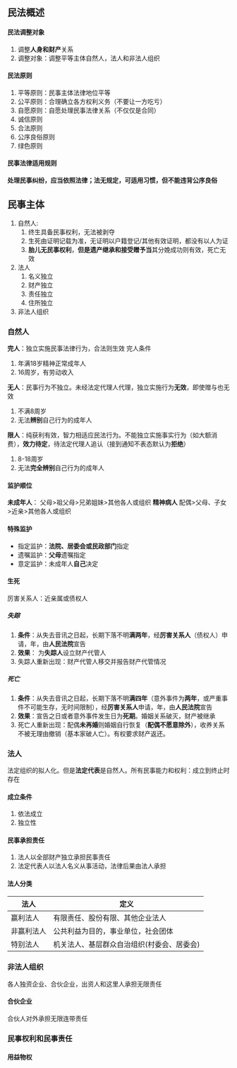 ## 民法概述

#### 民法调整对象

1) 调整**人身和财产**关系
2) 调整对象：调整平等主体自然人，法人和非法人组织

#### 民法原则

1) 平等原则：民事主体法律地位平等
2) 公平原则：合理确立各方权利义务（不要让一方吃亏）
3) 自愿原则：自愿处理民事法律关系（不仅仅是合同）
4) 诚信原则
5) 合法原则
6) 公序良俗原则
7) 绿色原则

#### 民事法律适用规则

**处理民事纠纷，应当依照法律；法无规定，可适用习惯，但不能违背公序良俗**

## 民事主体

1) 自然人:
   1) 终生具备民事权利，无法被剥夺
   2) 生死由证明记载为准，无证明以户籍登记/其他有效证明，都没有以人为证
   3) **胎儿无民事权利**，**但是遗产继承和接受赠予当**其分娩成功则有效，死亡无效
2) 法人
   1) 名义独立
   2) 财产独立
   3) 责任独立
   4) 住所独立
3) 非法人组织

### 自然人

**完人**：独立实施民事法律行为，合法则生效
完人条件
1) 年满18岁精神正常成年人
2) 16周岁，有劳动收入

**无人**：民事行为不独立。未经法定代理人代理，独立实施行为**无效**，即使赠与也无效
1) 不满8周岁
2) 无法**辨别**自己行为的成年人
   
**限人**：纯获利有效，智力相适应民法行为。不能独立实施事实行为（如大额消费），**效力待定**，待法定代理人追认（接到通知不表态默认为**拒绝**）
1) 8-18周岁
2) 无法**完全辨别**自己行为的成年人

#### 监护顺位
**未成年人**：
父母>祖父母>兄弟姐妹>其他各人或组织
**精神病人**
配偶>父母、子女>近亲>其他各人或组织

#### 特殊监护

+ 指定监护：**法院、居委会或民政部门**指定
+ 遗嘱监护：**父母**遗嘱指定
+ 意定监护：未成年人**自己**决定

#### 生死

厉害关系人：近亲属或债权人

##### 失踪

1) **条件**：从失去音讯之日起，长期下落不明**满两年**，经**厉害关系人**（债权人）申请，年，由**人民法院**宣告
2) **效果**： 为**失踪人**设立财产代管人
3) 失踪人重新出现：财产代管人移交并报告财产代管情况

##### 死亡
1) **条件**：从失去音讯之日起，长期下落不明**满四年**（意外事件为**两年**，或严重事件不可能生存，无时间限制），经**厉害关系人**申请，年，由**人民法院**宣告
2) **效果**：宣告之日或者意外事件发生日为**死期**。婚姻关系破灭，财产被继承
3) 死亡人重新出现：配偶**未再婚**则婚姻自行恢复（**配偶不愿意除外**），收养关系不被无理由撤销（基本家破人亡）。有权要求财产返还。

### 法人

法定组织的拟人化。但是**法定代表**是自然人。所有民事能力和权利：成立到终止时存在

#### 成立条件

1) 依法成立
2) 独立性

#### 民事承担责任
1) 法人以全部财产独立承担民事责任
2) 法定代表人以法人名义从事活动，法律后果由法人承担

#### 法人分类

法人|定义
|-|-|
赢利法人|有限责任、股份有限、其他企业法人
非赢利法人|公共利益为目的，事业单位，社会团体
特别法人|机关法人、基层群众自治组织(村委会、居委会)

### 非法人组织

各人独资企业、合伙企业，出资人和这里人承担无限责任

#### 合伙企业

合伙人对外承担无限连带责任


### 民事权利和民事责任

#### 用益物权
